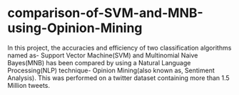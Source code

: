 # comparison-of-SVM-and-MNB-using-Opinion-Mining
In this project, the accuracies and efficiency of two classification algorithms named as- Support Vector Machine(SVM) and Multinomial Naive Bayes(MNB) has been compared by using a Natural Language Processing(NLP) technique- Opinion Mining(also known as, Sentiment Analysis). This was performed on a twitter dataset containing more than 1.5 Million tweets.   
